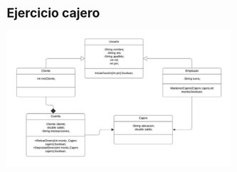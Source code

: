 <!DOCTYPE html>
<html lang="en">
<head>
    <meta charset="UTF-8">
    <meta name="viewport" content="width=device-width, initial-scale=1.0">
 
</head>
<body>
    <h1>Ejercicio cajero</h1>
    <img src="diagrama.pdf" alt="">
</body>
</html>
